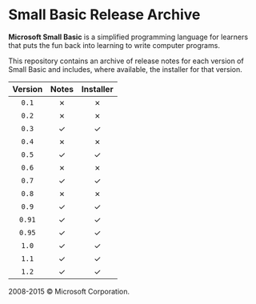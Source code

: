 # Small Basic Release Archive

**Microsoft Small Basic** is a simplified programming language for learners
that puts the fun back into learning to write computer programs.

This repository contains an archive of release notes for each version of Small
Basic and includes, where available, the installer for that version.

| Version  | Notes   | Installer  |
|:--------:|:-------:|:----------:|
| `0.1`    | &cross; | &cross;    |
| `0.2`    | &cross; | &cross;    |
| `0.3`    | &check; | &check;    |
| `0.4`    | &cross; | &cross;    |
| `0.5`    | &check; | &check;    |
| `0.6`    | &cross; | &cross;    |
| `0.7`    | &check; | &check;    |
| `0.8`    | &cross; | &cross;    |
| `0.9`    | &check; | &check;    |
| `0.91`   | &check; | &check;    |
| `0.95`   | &check; | &check;    |
| `1.0`    | &check; | &check;    |
| `1.1`    | &check; | &check;    |
| `1.2`    | &check; | &check;    |

2008-2015 &copy; Microsoft Corporation.